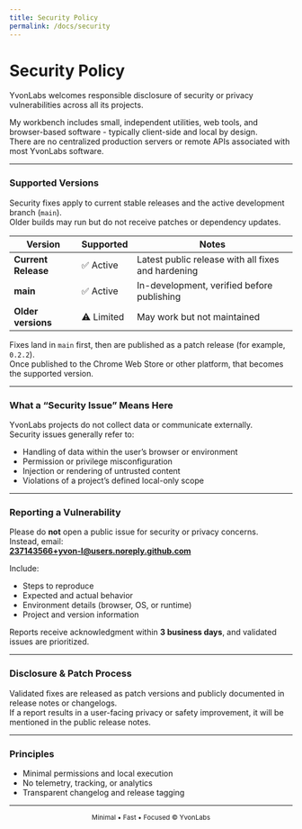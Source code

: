 ```yaml
---
title: Security Policy
permalink: /docs/security
---
```


# Security Policy

YvonLabs welcomes responsible disclosure of security or privacy vulnerabilities across all its projects.

My workbench includes small, independent utilities, web tools, and browser-based software - typically client-side and local by design.  
There are no centralized production servers or remote APIs associated with most YvonLabs software.

---

### Supported Versions
Security fixes apply to current stable releases and the active development branch (`main`).  
Older builds may run but do not receive patches or dependency updates.

| Version | Supported | Notes |
|----------|------------|-------|
| **Current Release** | ✅ Active | Latest public release with all fixes and hardening |
| **main** | ✅ Active | In-development, verified before publishing |
| **Older versions** | ⚠︎ Limited | May work but not maintained |

Fixes land in `main` first, then are published as a patch release (for example, `0.2.2`).  
Once published to the Chrome Web Store or other platform, that becomes the supported version.

---

### What a “Security Issue” Means Here
YvonLabs projects do not collect data or communicate externally.  
Security issues generally refer to:
- Handling of data within the user’s browser or environment  
- Permission or privilege misconfiguration  
- Injection or rendering of untrusted content  
- Violations of a project’s defined local-only scope  

---

### Reporting a Vulnerability
Please do **not** open a public issue for security or privacy concerns.  
Instead, email:  
**237143566+yvon-l@users.noreply.github.com**

Include:
- Steps to reproduce  
- Expected and actual behavior  
- Environment details (browser, OS, or runtime)  
- Project and version information  

Reports receive acknowledgment within **3 business days**, and validated issues are prioritized.

---

### Disclosure & Patch Process
Validated fixes are released as patch versions and publicly documented in release notes or changelogs.  
If a report results in a user-facing privacy or safety improvement, it will be mentioned in the public release notes.

---

### Principles
- Minimal permissions and local execution  
- No telemetry, tracking, or analytics  
- Transparent changelog and release tagging  

---

<p align="center">
  <sub>Minimal • Fast • Focused © YvonLabs</sub>
</p>
